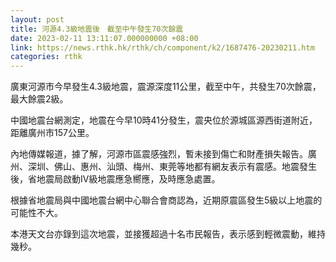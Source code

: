 ```yaml
---
layout: post
title: 河源4.3級地震後　截至中午發生70次餘震
date: 2023-02-11 13:11:07.000000000 +08:00
link: https://news.rthk.hk/rthk/ch/component/k2/1687476-20230211.htm
categories: rthk
---
```


廣東河源市今早發生4.3級地震，震源深度11公里，截至中午，共發生70次餘震，最大餘震2級。

中國地震台網測定，地震在今早10時41分發生，震央位於源城區源西街道附近，距離廣州市157公里。

內地傳媒報道，據了解，河源市區震感強烈，暫未接到傷亡和財產損失報告。廣州、深圳、佛山、惠州、汕頭、梅州、東莞等地都有網友表示有震感。地震發生後，省地震局啟動IV級地震應急嚮應，及時應急處置。

根據省地震局與中國地震台網中心聯合會商認為，近期原震區發生5級以上地震的可能性不大。

本港天文台亦錄到這次地震，並接獲超過十名市民報告，表示感到輕微震動，維持幾秒。
